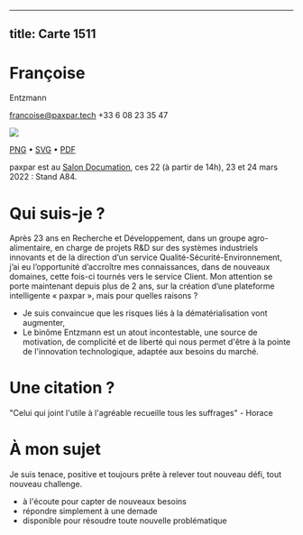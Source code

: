 
---
title: Carte 1511
---

# Françoise
Entzmann



francoise@paxpar.tech
+33 6 08 23 35 47


![](https://media.paxpar.tech/ludi/card_1511_recto.png)

[PNG](https://media.paxpar.tech/ludi/card_1511_recto.png) • [SVG](https://media.paxpar.tech/ludi/card_1511_recto.svg) • [PDF](https://media.paxpar.tech/ludi/card_1511_recto.pdf)

paxpar est au [Salon Documation](https://www.documation.fr/info_societe/527/paxpartech.html), ces 22 (à partir de 14h), 23 et 24 mars 2022 : Stand A84.
# Qui suis-je ?
Après 23 ans en Recherche et Développement, dans un groupe agro-alimentaire, en charge de projets R&D sur des systèmes industriels innovants et de la direction d’un service Qualité-Sécurité-Environnement, j’ai eu l’opportunité d’accroître mes connaissances, dans de nouveaux domaines, cette fois-ci tournés vers le service Client. Mon attention se porte maintenant depuis plus de 2 ans, sur la création d’une plateforme intelligente « paxpar », mais pour quelles raisons ?
  - Je suis convaincue que les risques liés à la dématérialisation vont augmenter,
  - Le binôme Entzmann est un atout incontestable, une source de motivation, de complicité et de liberté qui nous permet d'être à la pointe de l'innovation technologique, adaptée aux besoins du marché.

# Une citation ?
"Celui qui joint l'utile à l'agréable recueille tous les suffrages" - Horace
# À mon sujet 
Je suis tenace, positive et toujours prête à relever tout nouveau défi, tout nouveau challenge.
  - à l'écoute pour capter de nouveaux besoins
  - répondre simplement à une demade
  - disponible pour résoudre toute nouvelle problématique


